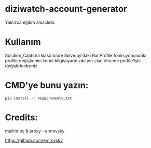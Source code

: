 # diziwatch-account-generator
Yalnızca eğitim amaçlıdır.

# Kullanım

Solution_Captcha klasöründe Solve.py'daki RunProfile fonksiyonundaki profile değişkenini kendi bilgisayarınızda yer alan chrome profile'iyle değiştiriceksiniz.

# CMD'ye bunu yazın:

```pip install -r requirements.txt```


# Credits:

mailtm.py & proxy - emrovsky

https://github.com/emrovsky
